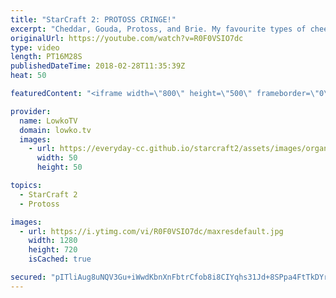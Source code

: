 ```yaml
---
title: "StarCraft 2: PROTOSS CRINGE!"
excerpt: "Cheddar, Gouda, Protoss, and Brie. My favourite types of cheese! Subscribe for more videos: http://lowko.tv/youtube The Zerg... Mothership?! https://goo.gl/bZtVFG  Easily one of the most cringy games of Protoss vs Protoss games I've ever uploaded... And it's awesome! Probe rushes, Cannon rushes, Dark"
originalUrl: https://youtube.com/watch?v=R0F0VSIO7dc
type: video
length: PT16M28S
publishedDateTime: 2018-02-28T11:35:39Z
heat: 50

featuredContent: "<iframe width=\"800\" height=\"500\" frameborder=\"0\" src=\"https://www.youtube.com/embed/R0F0VSIO7dc\" allow=\"accelerometer; autoplay; encrypted-media; gyroscope; picture-in-picture\" allowfullscreen></iframe>"

provider:
  name: LowkoTV
  domain: lowko.tv
  images:
    - url: https://everyday-cc.github.io/starcraft2/assets/images/organizations/lowko.tv-50x50.jpg
      width: 50
      height: 50

topics:
  - StarCraft 2
  - Protoss

images:
  - url: https://i.ytimg.com/vi/R0F0VSIO7dc/maxresdefault.jpg
    width: 1280
    height: 720
    isCached: true

secured: "pITliAug8uNQV3Gu+iWwdKbnXnFbtrCfob8i8CIYqhs31Jd+8SPpa4FtTkDYrpiyUqR1REZYd7A6kIlikNeJ61FqXoHE1hp6S93Wb/qZSQYjZT15uFw4yDb/RhVTSd9D91Bxts0GEAc6nKt16XEWORA97LGDK3SZ8P2pI9gGZr1dsNV7GJYQ1TF3cMpCUY7sZt5F7MyfuSQvFwuVPLC/voTFvUzFlA4JF4EFNs0/ZyAOBTiLX6Ej3XBaQSxjfvfc7tKzFgDwfrwZP6nVLtnPeXTXHjNPqcKPmVl5SKtcxE9YEHuG3QUQLQM+BRoBRxUehArRmKe1zu+PRV5mJD03wnyYrt1AScMVENfD4Eg+JfXCQHfqvAC4b8ffYdn0sMD1UX/WsPRl2b8gC72Qb1lc/xUQheWfa/u5lH1tNNZldqc=;AKqcrXMnDK3YUo0CiD2UVA=="
---
```


